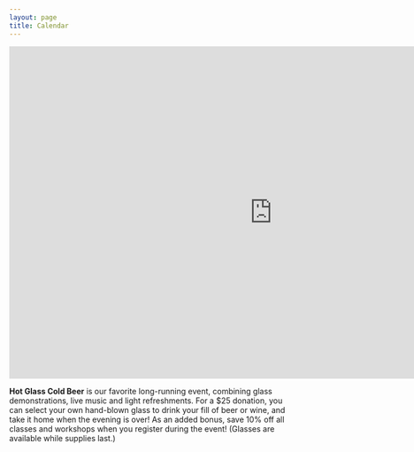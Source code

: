 ```yaml
---
layout: page
title: Calendar
---
```


<iframe src="https://www.google.com/calendar/embed?showTitle=0&amp;showCalendars=0&amp;height=600&amp;wkst=2&amp;bgcolor=%23FFFFFF&amp;src=o20kdloollvj3opce8kg90s7r4%40group.calendar.google.com&amp;color=%23853104&amp;ctz=America%2FLos_Angeles" style=" border-width:0 " width="950" height="600" frameborder="0" scrolling="no"></iframe>

<br />
<p><strong>Hot Glass Cold Beer</strong> is our favorite long-running event, combining glass demonstrations, live music and light refreshments. For a $25 donation, you can select your own hand-blown glass to drink your fill of beer or wine, and take it home when the evening is over! As an added bonus, save 10% off all classes and workshops when you register during the event! (Glasses are available while supplies last.)</p>